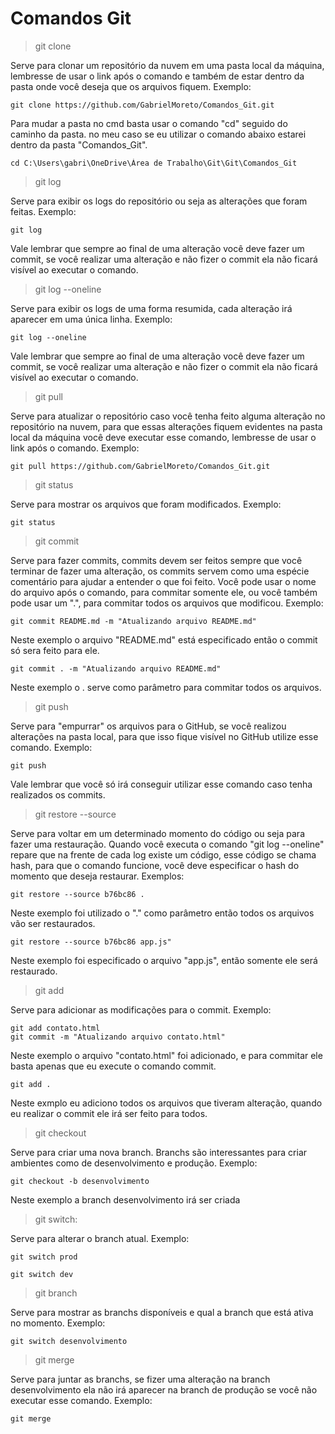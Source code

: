 # Comandos Git

> git clone

Serve para clonar um repositório da nuvem em uma pasta local da máquina, lembresse de usar o link após o comando e também 
de estar dentro da pasta onde você deseja que os arquivos fiquem. Exemplo:

```
git clone https://github.com/GabrielMoreto/Comandos_Git.git
```
Para mudar a pasta no cmd basta usar o comando "cd" seguido do caminho da pasta. no meu caso se eu utilizar o comando abaixo estarei dentro da pasta "Comandos_Git".

```
cd C:\Users\gabri\OneDrive\Área de Trabalho\Git\Git\Comandos_Git
```

> git log

Serve para exibir os logs do repositório ou seja as alterações que foram feitas. Exemplo:

```
git log
```

Vale lembrar que sempre ao final de uma alteração você deve fazer um commit, se você realizar uma alteração e não fizer o commit ela não ficará visível ao executar o comando.

> git log --oneline

Serve para exibir os logs de uma forma resumida, cada alteração irá aparecer em uma única linha. Exemplo:

```
git log --oneline
```

Vale lembrar que sempre ao final de uma alteração você deve fazer um commit, se você realizar uma alteração e não fizer o commit ela não ficará visível ao executar o comando.

> git pull

Serve para atualizar o repositório caso você tenha feito alguma alteração no repositório na nuvem, para que essas alterações fiquem evidentes na pasta 
local da máquina você deve executar esse comando, lembresse de usar o link após o comando. Exemplo:

```
git pull https://github.com/GabrielMoreto/Comandos_Git.git
```

> git status

Serve para mostrar os arquivos que foram modificados. Exemplo:

```
git status
```

> git commit

Serve para fazer commits, commits devem ser feitos sempre que você terminar de fazer uma alteração, os commits servem como uma espécie comentário para ajudar a entender o que foi feito. Você pode usar o nome do arquivo após o comando, para commitar somente ele, ou você também pode usar um ".", para commitar todos os arquivos
que modificou. Exemplo:

```
git commit README.md -m "Atualizando arquivo README.md"
```
Neste exemplo o arquivo "README.md" está especificado então o commit só sera feito para ele.

```
git commit . -m "Atualizando arquivo README.md"
```
Neste exemplo o . serve como parâmetro para commitar todos os arquivos. 

> git push

Serve para "empurrar" os arquivos para o GitHub, se você realizou alterações na pasta local, para que isso fique visível no GitHub utilize esse comando. Exemplo:

```
git push
```
Vale lembrar que você só irá conseguir utilizar esse comando caso tenha realizados os commits.

> git restore --source

Serve para voltar em um determinado momento do código ou seja para fazer uma restauração. Quando você executa o comando "git log --oneline" repare que na frente de cada log existe um código, esse código se chama hash, para que o comando funcione, você deve especificar o hash do momento que deseja restaurar. Exemplos:

```
git restore --source b76bc86 .
```
Neste exemplo foi utilizado o "." como parâmetro então todos os arquivos vão ser restaurados.

```
git restore --source b76bc86 app.js"
```
Neste exemplo foi especificado o arquivo "app.js", então somente ele será restaurado.

> git add

Serve para adicionar as modificações para o commit. Exemplo: 

```
git add contato.html
git commit -m "Atualizando arquivo contato.html"
```
Neste exemplo o arquivo "contato.html" foi adicionado, e para commitar ele basta apenas que eu execute o comando commit.

```
git add .
```
Neste exmplo eu adiciono todos os arquivos que tiveram alteração, quando eu realizar o commit ele irá ser feito para todos.

> git checkout

Serve para criar uma nova branch. Branchs são interessantes para criar ambientes como de desenvolvimento e produção. Exemplo:

```
git checkout -b desenvolvimento
```
Neste exemplo a branch desenvolvimento irá ser criada

> git switch: 

Serve para alterar o branch atual. Exemplo:

```
git switch prod
```
```
git switch dev
```

> git branch

Serve para mostrar as branchs disponíveis e qual a branch que está ativa no momento. Exemplo: 

```
git switch desenvolvimento
```

> git merge

Serve para juntar as branchs, se fizer uma alteração na branch desenvolvimento ela não irá aparecer na branch de produção se você não executar esse comando. Exemplo:

```
git merge
```